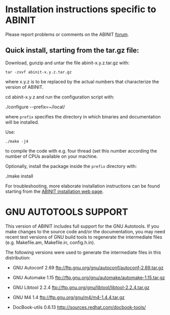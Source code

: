 # Installation instructions specific to ABINIT

Please report problems or comments on the ABINIT [forum](https://forum.abinit.org).

## Quick install, starting from the tar.gz file:

Download, gunzip and untar the file abinit-x.y.z.tar.gz with:

    tar -zxvf abinit-x.y.z.tar.gz

where x.y.z is to be replaced by the actual numbers that characterize the version of ABINIT.

cd abinit-x.y.z and run the configuration script with:

./configure --prefix=~/local/

where `prefix` specifies the directory in which binaries and documentation will be installed.

Use:

    ./make -j4

to compile the code with e.g. four thread
(set this number according the number of CPUs available on your machine.

Optionally, install the package inside the `prefix` directory with:

./make install

For troubleshooting, more elaborate installation instructions can be
found starting from the [ABINIT installation web page](https://docs.abinit.org/installation/).

# GNU AUTOTOOLS SUPPORT

This version of ABINIT includes full support for the GNU Autotools. If you
make changes to the source code and/or the documentation, you may need
recent test versions of GNU build tools to regenerate the intermediate
files (e.g. Makefile.am, Makefile.in, config.h.in).

The following versions were used to generate the intermediate files in
this distribution:

 * GNU Autoconf 2.69 <ftp://ftp.gnu.org/gnu/autoconf/autoconf-2.69.tar.gz>

 * GNU Automake 1.15 <ftp://ftp.gnu.org/gnu/automake/automake-1.15.tar.gz>

 * GNU Libtool 2.2.4 <ftp://ftp.gnu.org/gnu/libtool/libtool-2.2.4.tar.gz>

 * GNU M4 1.4 <ftp://ftp.gnu.org/gnu/m4/m4-1.4.4.tar.gz>

 * DocBook-utils 0.6.13 <http://sources.redhat.com/docbook-tools/>

